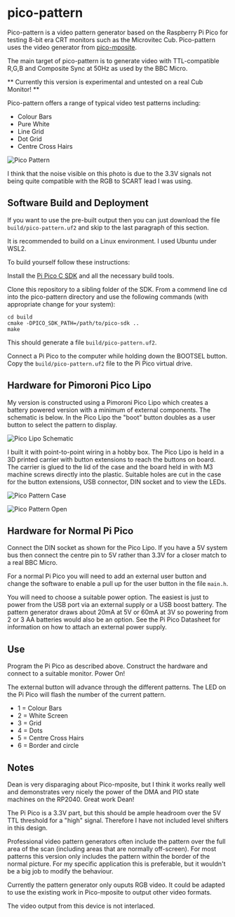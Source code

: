 # pico-pattern

Pico-pattern is a video pattern generator based on the Raspberry Pi Pico for testing 8-bit era CRT monitors such as the Microvitec Cub. Pico-pattern uses the video generator from [pico-mposite](https://github.com/breakintoprogram/pico-mposite).

The main target of pico-pattern is to generate video with TTL-compatible R,G,B and Composite Sync at 50Hz as used by the BBC Micro.

** Currently this version is experimental and untested on a real Cub Monitor! **

Pico-pattern offers a range of typical video test patterns including:

- Colour Bars
- Pure White
- Line Grid
- Dot Grid
- Centre Cross Hairs

![Pico Pattern](photos/img1.jpg)

I think that the noise visible on this photo is due to the 3.3V signals not being quite compatible with the RGB to SCART lead I was using.

## Software Build and Deployment

If you want to use the pre-built output then you can just download the file `build/pico-pattern.uf2` and skip to the last paragraph of this section. 

It is recommended to build on a Linux environment. I used Ubuntu under WSL2.

To build yourself follow these instructions:

Install the [Pi Pico C SDK](https://github.com/raspberrypi/pico-sdk) and all the necessary build tools.

Clone this repository to a sibling folder of the SDK. From a commend line cd into the pico-pattern directory and use the following commands (with appropriate change for your system):

```
cd build
cmake -DPICO_SDK_PATH=/path/to/pico-sdk ..
make
```

This should generate a file `build/pico-pattern.uf2`. 


Connect a Pi Pico to the computer while holding down the BOOTSEL button. Copy the `build/pico-pattern.uf2` file to the Pi Pico virtual drive.

## Hardware for Pimoroni Pico Lipo

My version is constructed using a Pimoroni Pico Lipo which creates a battery powered version with a minimum of external components. The schematic is below. In the Pico Lipo the "boot" button doubles as a user button to select the pattern to display.

![Pico Lipo Schematic](schematic.png)

I built it with point-to-point wiring in a hobby box. The Pico Lipo is held in a 3D printed carrier with button extensions to reach the buttons on board. The carrier is glued to the lid of the case and the board held in with M3 machine screws directly into the plastic. Suitable holes are cut in the case for the button extensions, USB connector, DIN socket and to view the LEDs. 

![Pico Pattern Case](photos/img2.jpg)

![Pico Pattern Open](photos/img3.jpg)


## Hardware for Normal Pi Pico

Connect the DIN socket as shown for the Pico Lipo. If you have a 5V system bus then connect the centre pin to 5V rather than 3.3V for a closer match to a real BBC Micro.

For a normal Pi Pico you will need to add an external user button and change the software to enable a pull up for the user button in the file `main.h`.

You will need to choose a suitable power option. The easiest is just to power from the USB port via an external supply or a USB boost battery. The pattern generator draws about 20mA at 5V or 60mA at 3V so powering from 2 or 3 AA batteries would also be an option. See the Pi Pico Datasheet for information on how to attach an external power supply.


## Use 

Program the Pi Pico as described above. Construct the hardware and connect to a suitable monitor. Power On!

The external button will advance through the different patterns. The LED on the Pi Pico will flash the number of the current pattern.

- 1 = Colour Bars
- 2 = White Screen
- 3 = Grid
- 4 = Dots
- 5 = Centre Cross Hairs
- 6 = Border and circle


## Notes

Dean is very disparaging about Pico-mposite, but I think it works really well and demonstrates very nicely the power of the DMA and PIO state machines on the RP2040. Great work Dean! 

The Pi Pico is a 3.3V part, but this should be ample headroom over the 5V TTL threshold for a "high" signal. Therefore I have not included level shifters in this design.

Professional video pattern generators often include the pattern over the full area of the scan (including areas that are normally off-screen). For most patterns this version only includes the pattern within the border of the normal picture. For my specific application this is preferable, but it wouldn't be a big job to modify the behaviour.

Currently the pattern generator only ouputs RGB video. It could be adapted to use the existing work in Pico-mposite to output other video formats.

The video output from this device is not interlaced.
